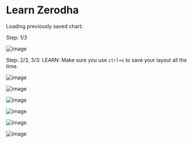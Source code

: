 # Learn Zerodha

Loading previously saved chart: 

Step: 1/3

![image](https://github.com/sahilrajput03/sahilrajput03/assets/31458531/7d207b13-fa44-4006-b06f-6ea2a9a4b349)

Step: 2/3, 3/3: LEARN: Make sure you use `ctrl+s` to save your layout all the time.

![image](https://github.com/sahilrajput03/sahilrajput03/assets/31458531/a7a7c78c-329e-48e1-b0c4-519a74cceca1)


![image](https://github.com/sahilrajput03/sahilrajput03/assets/31458531/54de68c9-cdc6-4fd4-a948-c27e28fc4c6d)

![image](https://github.com/sahilrajput03/sahilrajput03/assets/31458531/1b3344dd-9ca9-4bef-81cf-24fd405a9e71)

![image](https://github.com/sahilrajput03/sahilrajput03/assets/31458531/2a5fb1e1-8f1e-4a23-8ff6-108de303f846)

![image](https://github.com/sahilrajput03/sahilrajput03/assets/31458531/08c473dd-3fc1-42df-a6ca-00b6932ef08b)

![image](https://github.com/sahilrajput03/sahilrajput03/assets/31458531/31bcaf25-0b04-4147-9308-02229177102a)
